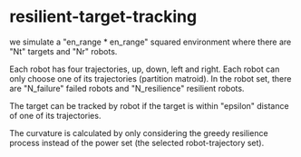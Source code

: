 # resilient-target-tracking

we simulate a "en_range * en_range" squared environment where there are "Nt" targets and "Nr" robots. 

Each robot has four trajectories, up, down, left and right. Each robot can only choose one of its trajectories (partition matroid).
In the robot set, there are "N_failure" failed robots and "N_resilience" resilient robots. 

The target can be tracked by robot if the target is within "epsilon" distance of one of its trajectories. 

The curvature is calculated by only considering the greedy resilience process instead of the power set (the selected robot-trajectory set). 
